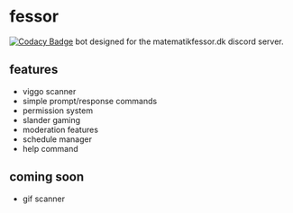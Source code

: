 # fessor
[![Codacy Badge](https://app.codacy.com/project/badge/Grade/2f528ebbb8624f3c917d68b68f761d31)](https://www.codacy.com/gh/NanguRepo/fessor/dashboard?utm_source=github.com&amp;utm_medium=referral&amp;utm_content=NanguRepo/fessor&amp;utm_campaign=Badge_Grade)
bot designed for the matematikfessor.dk discord server.

## features
-  viggo scanner
-  simple prompt/response commands
-  permission system
-  slander gaming
-  moderation features
-  schedule manager
-  help command

## coming soon
-  gif scanner
